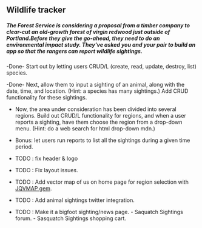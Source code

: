 ## Wildlife tracker

##### The Forest Service is considering a proposal from a timber company to clear-cut an old-growth forest of virgin redwood just outside of Portland.Before they give the go-ahead, they need to do an environmental impact study. They've asked you and your pair to build an app so that the rangers can report wildlife sightings.

-Done- Start out by letting users CRUD/L (create, read, update, destroy, list) species.

-Done- Next, allow them to input a sighting of an animal, along with the date, time, and location. (Hint: a species has many sightings.) Add CRUD functionality for these sightings.

- Now, the area under consideration has been divided into several regions. Build out CRUD/L functionality for regions, and when a user reports a sighting, have them choose the region from a drop-down menu. (Hint: do a web search for html drop-down mdn.)

- Bonus: let users run reports to list all the sightings during a given time period.

- TODO : fix header & logo

- TODO : Fix layout issues.

- TODO : Add vector map of us on home page for region selection with [JQVMAP gem](https://github.com/acrogenesis/jqvmap-rails).

- TODO : Add animal sightings twitter integration.

- TODO : Make it a bigfoot sighting/news page.
      - Saquatch Sightings forum.
      - Sasquatch Sightings shopping cart.

